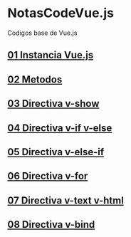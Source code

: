 # NotasCodeVue.js
Codigos base de Vue.js


## [01 Instancia Vue.js](https://github.com/AdrianLovo/NotasCodeVue.js/tree/master/01-Instancia%20Vue)
## [02 Metodos](https://github.com/AdrianLovo/NotasCodeVue.js/tree/master/02-Metodos%20Vue)
## [03 Directiva v-show](https://github.com/AdrianLovo/NotasCodeVue.js/tree/master/03-Directiva%20v-show)
## [04 Directiva v-if v-else](https://github.com/AdrianLovo/NotasCodeVue.js/tree/master/04-Directiva%20v-if%20v-else)
## [05 Directiva v-else-if](https://github.com/AdrianLovo/NotasCodeVue.js/tree/master/05-Directiva%20v-if-else-if)
## [06 Directiva v-for](https://github.com/AdrianLovo/NotasCodeVue.js/tree/master/06-Directiva%20v-for)
## [07 Directiva v-text v-html](https://github.com/AdrianLovo/NotasCodeVue.js/tree/master/07-Directiva%20v-text%20v-html)
## [08 Directiva v-bind](https://github.com/AdrianLovo/NotasCodeVue.js/tree/master/08-Directiva%20v-bind)


